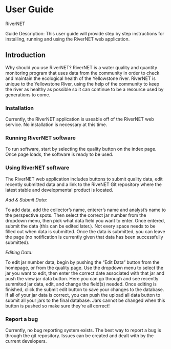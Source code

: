 # User Guide

RiverNET

Guide Description: This user guide will provide step by step instructions for
installing, running and using the RiverNET web application.

## Introduction

Why should you use RiverNET? RiverNET is a water quality and quantity monitoring program that uses data from the community in order to check and maintain the ecological health of the Yellowstone river. RiverNET is unique to the Yellowstone River, using the help of the community to keep the river as healthy as possible so it can continue to be a resource used by generations to come.

### Installation

Currently, the RiverNET application is useable off of the RiverNET web service.
No installation is necessary at this time.

### Running RiverNET software

To run software, start by selecting the quality button on the index page. Once
page loads, the software is ready to be used.

### Using RiverNET software

The RiverNET web application includes buttons to submit quality data, edit
recently submitted data and a link to the RiveNET Git repository where the
latest stable and developmental product is located.

*Add & Submit Data:*

To add data, add the collector’s name, enterer’s name and analyst’s name to the
perspective spots. Then select the correct jar number from the dropdown menu,
then pick what data field you want to enter. Once entered, submit the data (this
can be edited later.). Not every space needs to be filled out when data is
submitted. Once the data is submitted, you can leave the page (no notification
is currently given that data has been successfully submitted).

*Editing Data:*

To edit jar number data, begin by pushing the “Edit Data” button from the
homepage, or from the quality page. Use the dropdown menu to select the jar you
want to edit, then enter the correct date associated with that jar and push the
view jar data button. Here you can go through and see recently summited jar
data, edit, and change the field(s) needed. Once editing is finished, click the
submit edit button to save your changes to the database. If all of your jar data
is correct, you can push the upload all data button to submit all your jars to
the final database. Jars cannot be changed when this button is pushed so make
sure they’re all correct!

### Report a bug

Currently, no bug reporting system exists. The best way to report a bug is
through the git repository. Issues can be created and dealt with by the current
developers.
